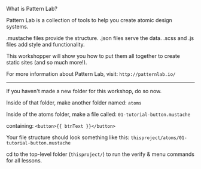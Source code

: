 What is Pattern Lab? 

Pattern Lab is a collection of tools to help you create atomic design systems.

.mustache files provide the structure.
.json files serve the data.
.scss and .js files add style and functionality.

This workshopper will show you how to put them all together to create static sites (and so much more!).

For more information about Pattern Lab, visit: `http://patternlab.io/`

---

If you haven't made a new folder for this workshop, do so now.

Inside of that folder, make another folder named: `atoms`

Inside of the atoms folder, make a file called: `01-tutorial-button.mustache` 

containing: `<button>{{ btnText }}</button>`

Your file structure should look something like this: `thisproject/atoms/01-tutorial-button.mustache`

cd to the top-level folder (`thisproject/`) to run the verify & menu commands for all lessons.